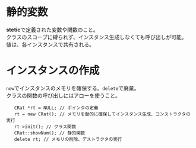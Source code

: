 # 静的変数

**stetic**で定義された変数や関数のこと。  
クラスのスコープに縛られず、インスタンス生成しなくても呼び出しが可能。  
値は、各インスタンスで共有される。  
  

# インスタンスの作成  

`new`でインスタンスのメモリを確保する。`delete`で廃棄。  
クラスの関数の呼び出しにはアローを使うこと。  
  
  
```
   CRat *rt = NULL; // ポインタの定義
   rt = new CRat(); // メモリを動的に確保してインスタンス生成、コンストラクタの実行
   rt->init(); // クラス関数
   CRat::showNum(); // 静的関数
   delete rt; // メモリの削除、デストラクタの実行
```  
  
